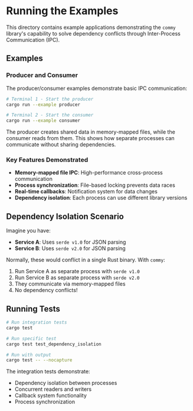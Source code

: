 # Running the Examples

This directory contains example applications demonstrating the `commy` library's capability to solve dependency conflicts through Inter-Process Communication (IPC).

## Examples

### Producer and Consumer

The producer/consumer examples demonstrate basic IPC communication:

```bash
# Terminal 1 - Start the producer
cargo run --example producer

# Terminal 2 - Start the consumer
cargo run --example consumer
```

The producer creates shared data in memory-mapped files, while the consumer reads from them. This shows how separate processes can communicate without sharing dependencies.

### Key Features Demonstrated

- **Memory-mapped file IPC**: High-performance cross-process communication
- **Process synchronization**: File-based locking prevents data races
- **Real-time callbacks**: Notification system for data changes
- **Dependency isolation**: Each process can use different library versions

## Dependency Isolation Scenario

Imagine you have:

- **Service A**: Uses `serde v1.0` for JSON parsing
- **Service B**: Uses `serde v2.0` for JSON parsing

Normally, these would conflict in a single Rust binary. With `commy`:

1. Run Service A as separate process with `serde v1.0`
2. Run Service B as separate process with `serde v2.0`
3. They communicate via memory-mapped files
4. No dependency conflicts!

## Running Tests

```bash
# Run integration tests
cargo test

# Run specific test
cargo test test_dependency_isolation

# Run with output
cargo test -- --nocapture
```

The integration tests demonstrate:

- Dependency isolation between processes
- Concurrent readers and writers
- Callback system functionality
- Process synchronization
